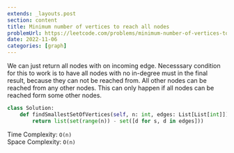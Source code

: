 ```yaml
---
extends: _layouts.post
section: content
title: Minimum number of vertices to reach all nodes
problemUrl: https://leetcode.com/problems/minimum-number-of-vertices-to-reach-all-nodes/
date: 2022-11-06
categories: [graph]
---
```


We can just return all nodes with on incoming edge. Necesssary condition for this to work is to have all nodes with no in-degree must in the final result, because they can not be reached from. All other nodes can be reached from any other nodes. This can only happen if all nodes can be reached form some other nodes.

```python
class Solution:
    def findSmallestSetOfVertices(self, n: int, edges: List[List[int]]) -> List[int]:
        return list(set(range(n)) - set([d for s, d in edges]))
```

Time Complexity: `O(n)` <br/>
Space Complexity: `O(n)`